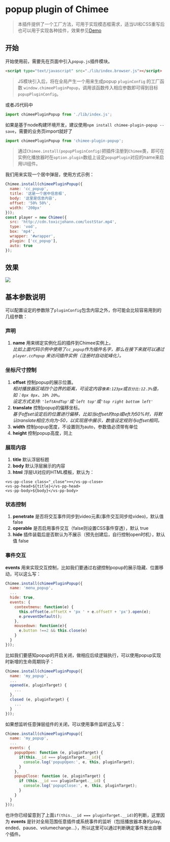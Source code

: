 # popup plugin of Chimee

> 本插件提供了一个工厂方法，可用于实现模态框需求，适当UI和CSS重写后也可以用于实现各种挂件，效果参见[Demo](https://github.com/Chimeejs/chimee-plugin-popup/tree/master/demo)

## 开始
开始使用前，需要先在页面中引入`popup.js`插件模块。
```html
<script type="text/javascript" src="./lib/index.browser.js"></script>
```
> JS模块引入后，将在全局产生一个用来生成popup `pluginConfig` 的工厂函数 `window.chimeePluginPopup`，调用该函数传入相应参数即可得到目标`popupPluginConfig`。

或者JS代码中
```javascript
import chimeePluginPopup from './lib/index.js';
```

如果是基于node构建环境开发，建议使用`npm install chimee-plugin-popup --save`，需要的业务页import就好了
```javascript
import chimeePluginPopup from 'chimee-plugin-popup';
```

> 通过`Chimee.install(popupPluginConfig)`把插件注册到`Chimee`类，即可在实例化播放器时在`option.plugin`数组上设定`popupPlugin`对应的name来启用UI组件。

我们用来实现一个居中弹层，使用方式示例：
```javascript
Chimee.install(chimeePluginPopup({
  name: 'cc_popup',
  title: '这是一个居中信息框',
  body: '这里是信息内容',
  offset: '50% 50%',
  width: '200px'
}));
const player = new Chimee({
  src: 'http://cdn.toxicjohann.com/lostStar.mp4',
  type: 'vod',
  box: 'mp4',
  wrapper: '#wrapper',
  plugin: ['cc_popup'],
  auto: true
});
```

## 效果
  
  ![](http://p6.qhimg.com/dr/600__/t01c55babd4ae6974e5.png)
  
## 基本参数说明
  
可以配置设定的参数除了`pluginConfig`包含内容之外，你可能会比较容易用到的几组参数：
 
### 声明
  1. **name** 用来绑定实例化后的插件到Chimee实例上。<br>*比如上面代码示例中使用了`cc_popup`作为插件名字，那么在接下来就可以通过 `player.ccPopup` 来访问插件实例（注册时自动驼峰化）。*
### 坐标尺寸控制
  1. **offset** 控制popup的展示位置。 <br>*相对播放器区域四个边界的距离，可设定内容`像素:123px`或`百分比:12.3%`值，如：`0px 0px`、`10% 20%`。<br>设定方式支持: `'leftAndTop'`或`'left top'`或`'top right bottom left'`*
  2. **translate** 控制popup的偏移坐标。<br>*基于offset设定后的位置进行偏移，比如当offset的top或left为50%时，将默认translate相应方向为-50，以实现居中展示，数值设定规则与offset相同。*
  3. **width** 控制popup宽度，不设置则为auto，参数值必须带有单位
  4. **height** 控制popup高度，同上
### 展现内容
  1. **title** 默认浮层标题
  2. **body** 默认浮层展示的内容
  3. **html** 浮层UI对应的HTML模板，默认为：
    
```
<vs-pp-close class="_close">×</vs-pp-close>
<vs-pp-head>${title}</vs-pp-head>
<vs-pp-body>${body}</vs-pp-body>
```

### 状态控制
  1. **penetrate** 是否将交互事件同步到video元素(事件交互同步给video)，默认值false
  2. **operable** 是否启用事件交互（false则设置CSS事件穿透），默认 true
  3. **hide** 插件装载后是否默认为不展示（预先创建后，自行控制open时机），默认值 false
### 事件交互 
  **events** 用来实现交互控制，比如我们要通过右键控制popup的展示隐藏、位置移动，可以这么写：

```javascript
Chimee.install(chimeePluginPopup({
  name: 'menu_popup',
  ...
  hide: true,
  events: {
    contextmenu: function(e) {
      this.offset(e.offsetX + 'px ' + e.offsetY + 'px').open(e);
      e.preventDefault();
    },
    mousedown: function(e){
      e.button !==2 && this.close(e)
    }
  }
}));
```

比如我们要感知popup的开启关闭，做相应后续逻辑执行，可以使用popup实现时新增的生命周期钩子：

```javascript
Chimee.install(chimeePluginPopup({
  name: 'my_popup',
  ...
  opened(e, pluginTarget) {
    ...
  },
  closed (e, pluginTarget) {
    ...
  }
}));
```

如果想监听任意弹层组件的关闭，可以使用事件监听这么写：

```javascript
Chimee.install(chimeePluginPopup({
  name: 'my_popup',
  ...
  events: {
    popupOpen: function (e, pluginTarget) {
      if(this.__id === pluginTarget.__id){
        console.log('popupOpen:', e, this, pluginTarget);
      }
    },
    popupClose: function (e, pluginTarget) {
      if (this.__id === pluginTarget.__id) {
        console.log('popupClose:', e, this, pluginTarget);
      }
    }
  }
}));
```

也许你已经留意到了上面`if(this.__id === pluginTarget.__id)`的判断，这里因为 **events** 是针对全局范围任意插件或系统事件的监听（包括播放器本身的play、ended、pause、volumechange...），所以这里可以通过判断确定事件发出自哪个插件。


